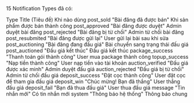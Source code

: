 15 Notification Types đã có:

Type	Title (Tiêu đề)	Khi nào dùng
post_sold	"Bài đăng đã được bán"	Khi sản phẩm được bán thành công
post_approved	"Bài đăng được duyệt"	Admin duyệt bài đăng
post_rejected	"Bài đăng bị từ chối"	Admin từ chối bài đăng
post_resubmited	"Bài đăng được gửi lại"	User gửi lại bài sau khi sửa
post_auctioning	"Bài đăng đang đấu giá"	Bài chuyển sang trạng thái đấu giá
post_auctioned	"Đấu giá kết thúc"	Đấu giá kết thúc
package_success	"Thanh toán gói thành công"	User mua package thành công
topup_success	"Nạp tiền thành công"	User nạp tiền vào tài khoản
auction_verified	"Đấu giá được xác minh"	Admin duyệt đấu giá
auction_rejected	"Đấu giá bị từ chối"	Admin từ chối đấu giá
deposit_success	"Đặt cọc thành công"	User đặt cọc để tham gia đấu giá
deposit_win	"Chúc mừng! Bạn đã thắng"	User thắng đấu giá
deposit_fail	"Bạn đã thua đấu giá"	User thua đấu giá
message	"Tin nhắn mới"	Có tin nhắn mới
system	"Thông báo hệ thống"	Thông báo chung